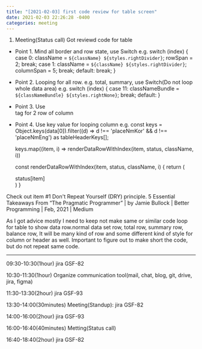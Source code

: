 ```yaml
---
title: "[2021-02-03] first code review for table screen"
date: 2021-02-03 22:26:28 -0400
categories: meeting
---
```


1. Meeting(Status call)
Got reviewd code for table
* Point 1. Mind all border and row state, use Switch
  e.g.
  switch (index) {
      case 0:
        className = `${className} ${styles.rightDivider}`;
        rowSpan = 2;
        break;
      case 1:
        className = `${className} ${styles.rightDivider}`;
        columnSpan = 5;
        break;
      default:
        break;
    }
    
* Point 2. Looping for all row. e.g. total, summary, use Switch(Do not loop whole data area)
  e.g.
  switch (index) {
      case 11:
        classNameBundle = `${classNameBundle} ${styles.rightNone}`;
        break;
      default:
    }
    
* Point 3. Use <br /> tag for 2 row of column
  <div className={styles.summaryHeader} dangerouslySetInnerHTML={{ __html: status.place }} />
  
* Point 4. Use key value for looping column
  e.g.
  const keys = Object.keys(data[0]).filter((d) => d !== 'placeNmKor' && d !== 'placeNmEng') as tableHeaderKeys[];
  
  keys.map((item, i) => renderDataRowWithIndex(item, status, className, i))
  
  const renderDataRowWithIndex(item, status, className, i) {
    return (
      <div>status[item]</div>
    )
  }
  
  
Check out item #1 Don't Repeat Yourself (DRY) principle.
5 Essential Takeaways From “The Pragmatic Programmer” | by Jamie Bullock | Better Programming | Feb, 2021 | Medium

As I got advice mostly I need to keep not make same or similar code loop for table to show data row.normal data set row, total row, summary row, balance row, It will be many kind of row and some different kind of style for column or header as well. Important to figure out to make short the code, but do not repeat same code.

-----------------------------------------------------------


09:30-10:30(1hour) jira GSF-82

10:30-11:30(1hour) Organize communication tool(mail, chat, blog, git, drive, jira, figma)

11:30-13:30(2hour) jira GSF-93

13:30-14:00(30minutes) Meeting(Standup): jira GSF-82

14:00-16:00(2hour) jira GSF-93

16:00-16:40(40minutes) Metting(Status call)

16:40-18:40(2hour) jira GSF-82
